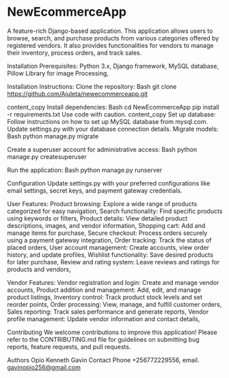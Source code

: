 # NewEcommerceApp

A feature-rich Django-based application.
This application allows users to browse, search, and purchase products from various categories offered by registered vendors. It also provides functionalities for vendors to manage their inventory, process orders, and track sales.

Installation Prerequisites:
Python 3.x,
Django framework,
MySQL database, 
Pillow Library for image Processing,

Installation Instructions:
Clone the repository:
Bash
git clone https://github.com/Ajuleta/newecommerceapp.git

content_copy
Install dependencies:
Bash
cd NewEcommerceApp
pip install -r requirements.txt
Use code with caution.
content_copy
Set up database:
Follow instructions on how to set up MySQL database from mysql.com.
Update settings.py with your database connection details.
Migrate models:
Bash
python manage.py migrate

Create a superuser account for administrative access:
Bash
python manage.py createsuperuser

Run the application:
Bash
python manage.py runserver

Configuration
Update settings.py with your preferred configurations like email settings, secret keys, and payment gateway credentials.

User Features:
Product browsing: Explore a wide range of products categorized for easy navigation,
Search functionality: Find specific products using keywords or filters,
Product details: View detailed product descriptions, images, and vendor information,
Shopping cart: Add and manage items for purchase,
Secure checkout: Process orders securely using a payment gateway integration,
Order tracking: Track the status of placed orders,
User account management: Create accounts, view order history, and update profiles,
Wishlist functionality: Save desired products for later purchase,
Review and rating system: Leave reviews and ratings for products and vendors,

Vendor Features:
Vendor registration and login: Create and manage vendor accounts,
Product addition and management: Add, edit, and manage product listings,
Inventory control: Track product stock levels and set reorder points,
Order processing: View, manage, and fulfill customer orders,
Sales reporting: Track sales performance and generate reports,
Vendor profile management: Update vendor information and contact details,

Contributing
We welcome contributions to improve this application! Please refer to the CONTRIBUTING.md file for guidelines on submitting bug reports, feature requests, and pull requests.

Authors
Opio Kenneth Gavin
Contact
Phone +256772229556, email. gavinopio256@gmail.com 
